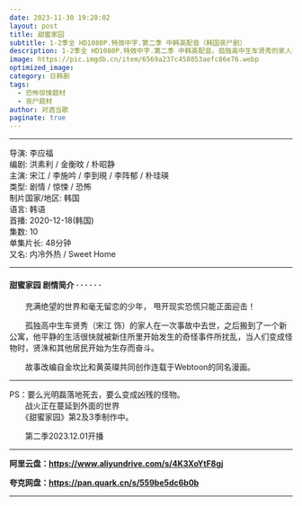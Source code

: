 ```yaml
---
date: 2023-11-30 19:28:02
layout: post
title: 甜蜜家园
subtitle: 1-2季全 HD1080P.特效中字.第二季 中韩英配音（韩国丧尸剧）
description: 1-2季全 HD1080P.特效中字.第二季 中韩英配音。孤独高中生车贤秀的家人在一次事故中去世，之后搬到了一个新公寓，他平静的生活很快就被新住所里开始发生的奇怪事件所扰乱，当人们变成怪物时，贤洙和其他居民开始为生存而奋斗...
image: https://pic.imgdb.cn/item/6569a237c458853aefc86e76.webp
optimized_image: 
category: 日韩剧
tags:
  - 恐怖惊悚题材
  - 丧尸题材
author: 对酒当歌
paginate: true
---
```


---

导演: 李应福  
编剧: 洪素利 / 金衡旼 / 朴昭静  
主演: 宋江 / 李施吟 / 李到晛 / 李阵郁 / 朴珪瑛  
类型: 剧情 / 惊悚 / 恐怖  
制片国家/地区: 韩国  
语言: 韩语  
首播: 2020-12-18(韩国)  
集数: 10  
单集片长: 48分钟  
又名: 内冷外热 / Sweet Home  

---

#### 甜蜜家园 剧情简介 · · · · · ·

　　充满绝望的世界和毫无留恋的少年， 甩开现实恐慌只能正面迎击！

　　孤独高中生车贤秀（宋江 饰）的家人在一次事故中去世，之后搬到了一个新公寓，他平静的生活很快就被新住所里开始发生的奇怪事件所扰乱，当人们变成怪物时，贤洙和其他居民开始为生存而奋斗。

　　故事改编自金坎比和黄英璨共同创作连载于Webtoon的同名漫画。

---

PS：要么光明磊落地死去，要么变成凶残的怪物。  
　　战火正在蔓延到外面的世界  
　　《甜蜜家园》第2及3季制作中。  

　　第二季2023.12.01开播  

---

**阿里云盘：<https://www.aliyundrive.com/s/4K3XoYtF8gj>**

**夸克网盘：<https://pan.quark.cn/s/559be5dc6b0b>**

---
